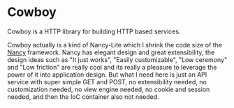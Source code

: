 # Cowboy
Cowboy is a HTTP library for building HTTP based services.

Cowboy actually is a kind of Nancy-Lite which I shrink the code size of the [Nancy](https://github.com/NancyFx/Nancy) framework.
Nancy has elegant design and great extensibility, the design ideas such as "It just works", "Easily customizable", "Low ceremony" and "Low friction" are really cool and its really a pleasure to leverage the power of it into application design.
But what I need here is just an API service with super simple GET and POST, no extensibility needed, no customization needed, no view engine needed, no cookie and session needed, and then the IoC container also not needed.
